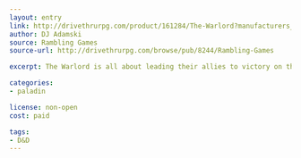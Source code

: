 ```yaml
---
layout: entry
link: http://drivethrurpg.com/product/161284/The-Warlord?manufacturers_id=8244
author: DJ Adamski
source: Rambling Games
source-url: http://drivethrurpg.com/browse/pub/8244/Rambling-Games

excerpt: The Warlord is all about leading their allies to victory on the battle field. Your Warlord can be a charismatic voice of motivation, a tactical genius, or wise general who uses what tools they have to assure victory.

categories:
- paladin

license: non-open
cost: paid

tags:
- D&D
---
```

